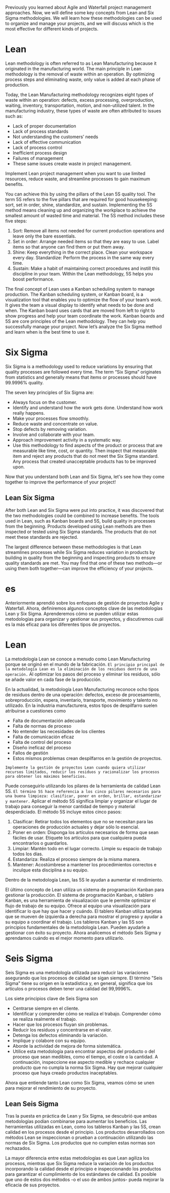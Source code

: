 Previously you learned about Agile and Waterfall project management approaches. Now, we will define some key concepts from Lean and Six Sigma methodologies. We will learn how these methodologies can be used to organize and manage your projects, and we will discuss which is the most effective for different kinds of projects.

# Lean

Lean methodology is often referred to as Lean Manufacturing because it originated in the manufacturing world. The main principle in Lean methodology is the removal of waste within an operation. By optimizing process steps and eliminating waste, only value is added at each phase of production.

Today, the Lean Manufacturing methodology recognizes eight types of waste within an operation: defects, excess processing, overproduction, waiting, inventory, transportation, motion, and non-utilized talent. In the manufacturing industry, these types of waste are often attributed to issues such as:

- Lack of proper documentation
- Lack of process standards
- Not understanding the customers’ needs
- Lack of effective communication
- Lack of process control
- Inefficient process design
- Failures of management
- These same issues create waste in project management.

Implement Lean project management when you want to use limited resources, reduce waste, and streamline processes to gain maximum benefits.

You can achieve this by using the pillars of the Lean 5S quality tool. The term 5S refers to the five pillars that are required for good housekeeping: sort, set in order, shine, standardize, and sustain. Implementing the 5S method means cleaning up and organizing the workplace to achieve the smallest amount of wasted time and material. The 5S method includes these five steps:

1. Sort: Remove all items not needed for current production operations and leave only the bare essentials.
2. Set in order: Arrange needed items so that they are easy to use. Label items so that anyone can find them or put them away.
3. Shine: Keep everything in the correct place. Clean your workspace every day.
   Standardize: Perform the process in the same way every time.
4. Sustain: Make a habit of maintaining correct procedures and instill this discipline in your team.
   Within the Lean methodology, 5S helps you boost performance.

The final concept of Lean uses a Kanban scheduling system to manage production. The Kanban scheduling system, or Kanban board, is a visualization tool that enables you to optimize the flow of your team’s work. It gives the team a visual display to identify what needs to be done and when. The Kanban board uses cards that are moved from left to right to show progress and help your team coordinate the work.
Kanban boards and 5S are core principles of the Lean methodology. They can help you successfully manage your project. Now let’s analyze the Six Sigma method and learn when is the best time to use it.

# Six Sigma

Six Sigma is a methodology used to reduce variations by ensuring that quality processes are followed every time. The term “Six Sigma” originates from statistics and generally means that items or processes should have 99.9996% quality.

The seven key principles of Six Sigma are:

- Always focus on the customer.
- Identify and understand how the work gets done. Understand how work really happens.
- Make your processes flow smoothly.
- Reduce waste and concentrate on value.
- Stop defects by removing variation.
- Involve and collaborate with your team.
- Approach improvement activity in a systematic way.
- Use this methodology to find aspects of the product or process that are measurable like time, cost, or quantity. Then inspect that measurable item and reject any products that do not meet the Six Sigma standard. Any process that created unacceptable products has to be improved upon.

Now that you understand both Lean and Six Sigma, let's see how they come together to improve the performance of your project!

## Lean Six Sigma

After both Lean and Six Sigma were put into practice, it was discovered that the two methodologies could be combined to increase benefits. The tools used in Lean, such as Kanban boards and 5S, build quality in processes from the beginning. Products developed using Lean methods are then inspected or tested using Six Sigma standards. The products that do not meet these standards are rejected.

The largest difference between these methodologies is that Lean streamlines processes while Six Sigma reduces variation in products by building in quality from the beginning and inspecting products to ensure quality standards are met. You may find that one of these two methods—or using them both together—can improve the efficiency of your projects.

# es

Anteriormente aprendió sobre los enfoques de gestión de proyectos Agile y Waterfall. Ahora, definiremos algunos conceptos clave de las metodologías Lean y Six Sigma. Aprenderemos cómo se pueden utilizar estas metodologías para organizar y gestionar sus proyectos, y discutiremos cuál es la más eficaz para los diferentes tipos de proyectos.

# Lean

La metodología Lean se conoce a menudo como Lean Manufacturing porque se originó en el mundo de la fabricación. `El principio principal de la metodología Lean es la eliminación de los residuos dentro de una operación.` Al optimizar los pasos del proceso y eliminar los residuos, sólo se añade valor en cada fase de la producción.

En la actualidad, la metodología Lean Manufacturing reconoce ocho tipos de residuos dentro de una operación: defectos, exceso de procesamiento, sobreproducción, espera, inventario, transporte, movimiento y talento no utilizado. En la industria manufacturera, estos tipos de despilfarro suelen atribuirse a cuestiones como

- Falta de documentación adecuada
- Falta de normas de proceso
- No entender las necesidades de los clientes
- Falta de comunicación eficaz
- Falta de control del proceso
- Diseño ineficaz del proceso
- Fallos de gestión
- Estos mismos problemas crean despilfarros en la gestión de proyectos.

`Implemente la gestión de proyectos Lean cuando quiera utilizar recursos limitados, reducir los residuos y racionalizar los procesos para obtener los máximos beneficios.`

Puede conseguirlo utilizando los pilares de la herramienta de calidad Lean 5S. `El término 5S hace referencia a los cinco pilares necesarios para una buena limpieza: clasificar, poner en orden, brillar, estandarizar y mantener.` Aplicar el método 5S significa limpiar y organizar el lugar de trabajo para conseguir la menor cantidad de tiempo y material desperdiciado. El método 5S incluye estos cinco pasos:

1. Clasificar: Retirar todos los elementos que no se necesitan para las operaciones de producción actuales y dejar sólo lo esencial.
2. Poner en orden: Disponga los artículos necesarios de forma que sean fáciles de usar. Etiquete los artículos para que cualquiera pueda encontrarlos o guardarlos.
3. Limpiar: Mantén todo en el lugar correcto. Limpie su espacio de trabajo todos los días.
4. Estandariza: Realiza el proceso siempre de la misma manera.
5. Mantener: Acostúmbrese a mantener los procedimientos correctos e inculque esta disciplina a su equipo.

Dentro de la metodología Lean, las 5S le ayudan a aumentar el rendimiento.

El último concepto de Lean utiliza un sistema de programación Kanban para gestionar la producción. El sistema de programación Kanban, o tablero Kanban, es una herramienta de visualización que le permite optimizar el flujo de trabajo de su equipo. Ofrece al equipo una visualización para identificar lo que hay que hacer y cuándo. El tablero Kanban utiliza tarjetas que se mueven de izquierda a derecha para mostrar el progreso y ayudar a su equipo a coordinar el trabajo.
Los tableros Kanban y las 5S son principios fundamentales de la metodología Lean. Pueden ayudarle a gestionar con éxito su proyecto. Ahora analicemos el método Seis Sigma y aprendamos cuándo es el mejor momento para utilizarlo.

# Seis Sigma

Seis Sigma es una metodología utilizada para reducir las variaciones asegurando que los procesos de calidad se sigan siempre. El término "Seis Sigma" tiene su origen en la estadística y, en general, significa que los artículos o procesos deben tener una calidad del 99,9996%.

Los siete principios clave de Seis Sigma son

- Centrarse siempre en el cliente.
- Identificar y comprender cómo se realiza el trabajo. Comprender cómo se realiza realmente el trabajo.
- Hacer que los procesos fluyan sin problemas.
- Reducir los residuos y concentrarse en el valor.
- Detenga los defectos eliminando la variación.
- Implique y colabore con su equipo.
- Aborde la actividad de mejora de forma sistemática.
- Utilice esta metodología para encontrar aspectos del producto o del proceso que sean medibles, como el tiempo, el coste o la cantidad. A continuación, inspeccione ese aspecto medible y rechace cualquier producto que no cumpla la norma Six Sigma. Hay que mejorar cualquier proceso que haya creado productos inaceptables.

Ahora que entiende tanto Lean como Six Sigma, veamos cómo se unen para mejorar el rendimiento de su proyecto.

## Lean Seis Sigma

Tras la puesta en práctica de Lean y Six Sigma, se descubrió que ambas metodologías podían combinarse para aumentar los beneficios. Las herramientas utilizadas en Lean, como los tableros Kanban y las 5S, crean calidad en los procesos desde el principio. Los productos desarrollados con métodos Lean se inspeccionan o prueban a continuación utilizando las normas de Six Sigma. Los productos que no cumplen estas normas son rechazados.

La mayor diferencia entre estas metodologías es que Lean agiliza los procesos, mientras que Six Sigma reduce la variación de los productos incorporando la calidad desde el principio e inspeccionando los productos para garantizar el cumplimiento de los estándares de calidad. Es posible que uno de estos dos métodos -o el uso de ambos juntos- pueda mejorar la eficacia de sus proyectos.

